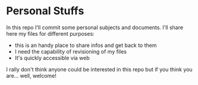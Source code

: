 # Personal Stuffs

In this repo I'll commit some personal subjects and documents. I'll share here my files for different purposes:

* this is an handy place to share infos and get back to them
* I need the capability of revisioning of my files
* It's quickly accessible via web

I rally don't think anyone could be interested in this repo but if you think you are... well, welcome!